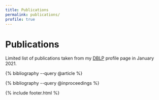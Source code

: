 ```yaml
---
title: Publications
permalink: publications/
profile: true
---
```


# Publications

Limited list of publications taken from my [DBLP](https://dblp.uni-trier.de/pers/hd/r/Rocha:Oscar_Rodriguez) profile page in January 2021.

{% bibliography --query @article %}

{% bibliography --query @inproceedings %}

{% include footer.html %}
